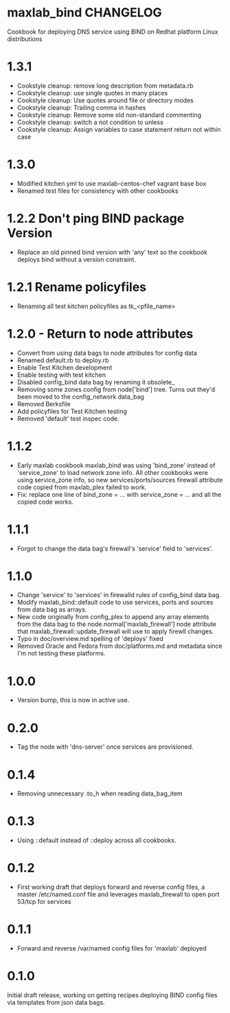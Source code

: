 # maxlab_bind CHANGELOG

Cookbook for deploying DNS service using BIND on Redhat platform Linux distributions

# 1.3.1

* Cookstyle cleanup: remove long description from metadata.rb
* Cookstyle cleanup: use single quotes in many places
* Cookstyle cleanup: Use quotes around file or directory modes
* Cookstyle cleanup: Trailing comma in hashes
* Cookstyle cleanup: Remove some old non-standard commenting
* Cookstyle cleanup: switch a not condition to unless
* Cookstyle cleanup: Assign variables to case statement return not within case

# 1.3.0

* Modified kitchen.yml to use maxlab-centos-chef vagrant base box
* Renamed test files for consistency with other cookbooks

# 1.2.2 Don't ping BIND package Version

* Replace an old pinned bind version with 'any' text so the cookbook deploys bind without a version constraint.

# 1.2.1 Rename policyfiles

* Renaming all test kitchen policyfiles as tk_<pfile_name>

# 1.2.0 - Return to node attributes

* Convert from using data bags to node attributes for config data
* Renamed default.rb to deploy.rb
* Enable Test Kitchen development
* Enable testing with test kitchen
* Disabled config_bind data bag by renaming it obsolete_
* Removing some zones config from node['bind'] tree. Turns out they'd been moved to the config_network data_bag
* Removed Berksfile
* Add policyfiles for Test Kitchen testing
* Removed 'default' test inspec code.

# 1.1.2

* Early maxlab cookbook maxlab_bind was using 'bind_zone' instead of 'service_zone' to load network zone info.  All other cookbooks were using service_zone info, so new services/ports/sources firewall attribute code copied from maxlab_plex failed to work.
* Fix: replace one line of bind_zone = ... with service_zone = ... and all the copied code works.

# 1.1.1

* Forgot to change the data bag's firewall's 'service' field to 'services'.

# 1.1.0

* Change 'service' to 'services' in firewalld rules of config_bind data bag.
* Modify maxlab_bind::default code to use services, ports and sources from data bag as arrays.
* New code originally from config_plex to append any array elements from the data bag to the node.normal['maxlab_firewall'] node attribute that maxlab_firewall::update_firewall will use to apply firewll changes.
* Typo in doc/overview.md spelling of 'deploys' fixed
* Removed Oracle and Fedora from doc/platforms.md and metadata since I'm not testing these platforms.

# 1.0.0

* Version bump, this is now in active use.

# 0.2.0

* Tag the node with 'dns-server' once services are provisioned.

# 0.1.4

* Removing unnecessary .to_h when reading data_bag_item

# 0.1.3

* Using ::default instead of ::deploy across all cookbooks.

# 0.1.2

- First working draft that deploys forward and reverse config files, a master /etc/named.conf file and leverages maxlab_firewall to open port 53/tcp for services

# 0.1.1

- Forward and reverse /var/named config files for 'maxlab' deployed

# 0.1.0

Initial draft release, working on getting recipes deploying BIND config files via templates from json data bags.
